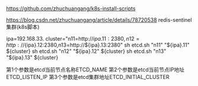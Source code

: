 https://github.com/zhuchuangang/k8s-install-scripts

https://blog.csdn.net/zhuchuangang/article/details/78720538
redis-sentinel集群(k8s脚本)

ipa=192.168.33.
cluster="n11=http://${ipa}.11:2380,n12=http://${ipa}.12:2380,n13=http://${ipa}.13:2380"
sh etcd.sh "n11" "${ipa}.11" ${cluster}
sh etcd.sh "n12" "${ipa}.12" ${cluster}
sh etcd.sh "n13" "${ipa}.13" ${cluster}

第1个参数是etcd当前节点名称ETCD_NAME
第2个参数是etcd当前节点IP地址ETCD_LISTEN_IP
第3个参数是etcd集群地址ETCD_INITIAL_CLUSTER